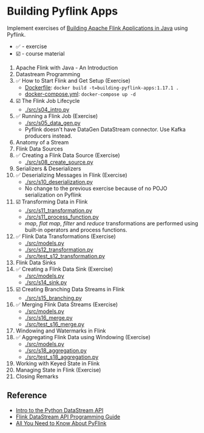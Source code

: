 # Building Pyflink Apps

Implement exercises of [Building Apache Flink Applications in Java](https://developer.confluent.io/courses/flink-java/overview/) using Pyflink.

- ✅ - exercise
- ☑️ - course material

1. Apache Flink with Java - An Introduction
2. Datastream Programming
3. ✅ How to Start Flink and Get Setup (Exercise)
   - [Dockerfile](./Dockerfile): `docker build -t=building-pyflink-apps:1.17.1 .`
   - [docker-compose.yml](./docker-compose.yml): `docker-compose up -d`
4. ☑️ The Flink Job Lifecycle
   - [./src/s04_intro.py](./src/s04_intro.py)
5. ✅ Running a Flink Job (Exercise)
   - [./src/s05_data_gen.py](./src/s05_data_gen.py)
   - Pyflink doesn't have DataGen DataStream connector. Use Kafka producers instead.
6. Anatomy of a Stream
7. Flink Data Sources
8. ✅ Creating a Flink Data Source (Exercise)
   - [./src/s08_create_source.py](./src/s08_create_source.py)
9. Serializers & Deserializers
10. ✅ Deserializing Messages in Flink (Exercise)
    - [./src/s10_deserialization.py](./src/s10_deserialization.py)
    - No change to the previous exercise because of no POJO serialization on Pyflink
11. ☑️ Transforming Data in Flink
    - [./src/s11_transformation.py](./src/s11_transformation.py)
    - [./src/s11_process_function.py](./src/s11_process_function.py)
    - _map_, _flat map_, _filter_ and _reduce_ transformations are performed using built-in operators and process functions.
12. ✅ Flink Data Transformations (Exercise)
    - [./src/models.py](./src/models.py)
    - [./src/s12_transformation.py](./src/s12_transformation.py)
    - [./src/test_s12_transformation.py](./src/test_s12_transformation.py)
13. Flink Data Sinks
14. ✅ Creating a Flink Data Sink (Exercise)
    - [./src/models.py](./src/models.py)
    - [./src/s14_sink.py](./src/s14_sink.py)
15. ☑️ Creating Branching Data Streams in Flink
    - [./src/s15_branching.py](./src/s15_branching.py)
16. ✅ Merging Flink Data Streams (Exercise)
    - [./src/models.py](./src/models.py)
    - [./src/s16_merge.py](./src/s16_merge.py)
    - [./src/test_s16_merge.py](./src/test_s16_merge.py)
17. Windowing and Watermarks in Flink
18. ✅ Aggregating Flink Data using Windowing (Exercise)
    - [./src/models.py](./src/models.py)
    - [./src/s18_aggregation.py](./src/s18_aggregation.py)
    - [./src/test_s18_aggregation.py](./src/test_s18_aggregation.py)
19. Working with Keyed State in Flink
20. Managing State in Flink (Exercise)
21. Closing Remarks

## Reference

- [Intro to the Python DataStream API](https://nightlies.apache.org/flink/flink-docs-release-1.17/docs/dev/python/datastream/intro_to_datastream_api/)
- [Flink DataStream API Programming Guide](https://nightlies.apache.org/flink/flink-docs-release-1.17/docs/dev/datastream/overview/)
- [All You Need to Know About PyFlink](https://www.alibabacloud.com/blog/all-you-need-to-know-about-pyflink_600306)
